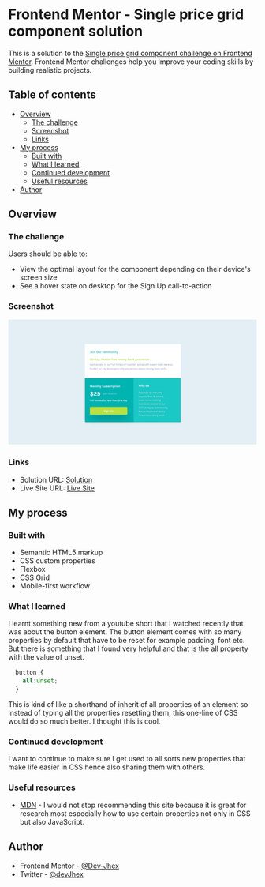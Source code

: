 # Frontend Mentor - Single price grid component solution

This is a solution to the [Single price grid component challenge on Frontend Mentor](https://www.frontendmentor.io/challenges/single-price-grid-component-5ce41129d0ff452fec5abbbc). Frontend Mentor challenges help you improve your coding skills by building realistic projects. 

## Table of contents

- [Overview](#overview)
  - [The challenge](#the-challenge)
  - [Screenshot](#screenshot)
  - [Links](#links)
- [My process](#my-process)
  - [Built with](#built-with)
  - [What I learned](#what-i-learned)
  - [Continued development](#continued-development)
  - [Useful resources](#useful-resources)
- [Author](#author)



## Overview

### The challenge

Users should be able to:

- View the optimal layout for the component depending on their device's screen size
- See a hover state on desktop for the Sign Up call-to-action

### Screenshot

![Design preview for the Single price grid component coding challenge](./design/Solution.png)


### Links

- Solution URL: [Solution](https://www.frontendmentor.io/solutions/responsive-single-price-grid-component-qS_kPJlkm0)
- Live Site URL: [Live Site](https://devjhex-single-price-grid-component.vercel.app)

## My process

### Built with

- Semantic HTML5 markup
- CSS custom properties
- Flexbox
- CSS Grid
- Mobile-first workflow



### What I learned
I learnt something new from a youtube short that i watched recently that was about the button element. The button element comes with so many properties by default that have to be reset for example padding, font etc. But there is something that I found very helpful and that is the all property with the value of unset.
```css
  button {
    all:unset;
  }
``` 
This is kind of like a shorthand of inherit of all properties of an element so instead of typing all the properties resetting them, this one-line of CSS would do so much better. I thought this is cool.


### Continued development
I want to continue to make sure I get used to all sorts new properties that make life easier in CSS hence also sharing them with others.


### Useful resources

- [MDN](https://developer.mozilla.org) - I would not stop recommending this site because it is great for research most especially how to use certain properties not only in CSS but also JavaScript.

## Author
- Frontend Mentor - [@Dev-Jhex](https://www.frontendmentor.io/profile/Dev-Jhex)
- Twitter - [@devJhex](https://www.twitter.com/devJhex)

